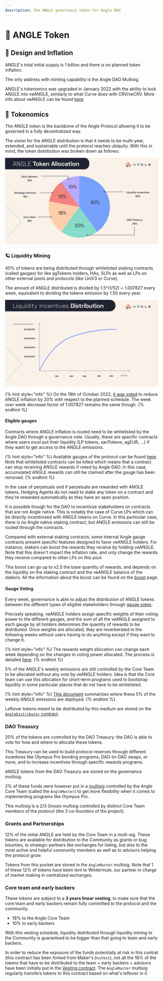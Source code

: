 ```yaml
---
description: The ANGLE governance token for Angle DAO
---
```


# 🚀 ANGLE Token

## 🎨 Design and Inflation

ANGLE's total initial supply is 1 billion and there is no planned token inflation.

The only address with minting capability is the Angle DAO Multisig.

ANGLE's tokenomics was upgraded in January 2022 with the ability to lock ANGLE into veANGLE, similarly to what Curve does with CRV/veCRV. More info about veANGLE can be found [here](veANGLE/).

## 🧬 Tokenomics

The ANGLE token is the backbone of the Angle Protocol allowing it to be governed in a fully decentralized way.

The vision for the ANGLE distribution is that it needs to be multi-year, extended, and sustainable until the protocol reaches ubiquity. With this in mind, the token distribution was broken down as follows:

![ANGLE Distribution](../.gitbook/assets/angle-token-allocation.jpg)

### 🪐 Liquidity Mining

40% of tokens are being distributed through whitelisted staking contracts (called gauges) for like agTokens holders, HAs, SLPs as well as LPs on other external pools and protocols (like UniV3 or Curve).

The amount of ANGLE distributed is divided by 1.5^(1/52) = 1.007827 every week, equivalent to dividing the tokens emission by 1.50 every year.

![ANGLE issuance schedule](../.gitbook/assets/liquidity-incentives-distribution.jpg)

{% hint style="info" %}
On the 19th of October 2022, [it was voted](https://snapshot.org/#/anglegovernance.eth/proposal/0x478e838b67f2dffcff6160d4c8adc9622d67db985c981e4cad45c031e284fd63) to reduce ANGLE inflation by 20% with respect to the planned schedule. The week over week decrease factor of 1.007827 remains the same though.
{% endhint %}

#### Eligible gauges

Contracts where ANGLE inflation is routed need to be whitelisted by the Angle DAO through a governance vote. Usually, these are specific contracts where users must put their liquidity (LP tokens, sanTokens, agEUR, ...) if they want to get access to the ANGLE emissions.

{% hint style="info" %}
Available gauges of the protocol can be found [here](https://developers.angle.money/overview/smart-contracts/mainnet-contracts#gauges). Note that whitelisted contracts can be killed which means that a contract can stop receiving ANGLE rewards if voted by Angle DAO. In this case, accumulated ANGLE rewards can still be claimed after the gauge has been removed.
{% endhint %}

In the case of perpetuals and if perpetuals are rewarded with ANGLE tokens, Hedging Agents do not need to stake any token on a contract and they're rewarded automatically as they have an open position.

It is possible though for the DAO to incentivze stakeholders on contracts that are not Angle native. This is notably the case of Curve LPs which can be directly incentivized with ANGLE tokens on Curve. In this particular case, there is no Angle native staking contract, but ANGLE emissions can still be routed through the contracts.

Compared with external staking contracts, some internal Angle gauge contracts present specific features designed to favor veANGLE holders. For instance, stakers can boost the rewards they receive by holding veANGLE. Note that this doesn't impact the inflation rate, and only change the rewards they receive compared to other LPs on this pool.

This boost can go up to x2.5 the base quantity of rewards, and depends on the liquidity on the staking contract and the veANGLE balance of the stakers. All the information about the boost can be found on the [boost](../../governance/veANGLE/boost.md) page.

#### Gauge Voting

Every week, governance is able to adjust the distribution of ANGLE tokens between the different types of eligible stakeholders through [gauge votes](../governance/veANGLE/gauges.md).

Precisely speaking, veANGLE holders assign specific weights of their voting power to the different gauges, and the sum of all the veANGLE assigned to each gauge by all holders determines the quantity of rewards to be distributed. Once weights are allocated, they are reverberated in the following weeks without users having to do anything except if they want to change it.

{% hint style="info" %}
The rewards weight allocation can change each week depending on the changes in voting power allocated. The process is detailed [here](../../governance/veANGLE/gauges.md).
{% endhint %}

5% of the ANGLE's weekly emissions are still controlled by the Core Team to be allocated without any vote by veANGLE holders. Idea is that the Core team can use this allocation for short-term programs used to bootstrap liquidity in some particular places that do not have to be whitelisted.

{% hint style="info" %}
[This document](https://docs.google.com/spreadsheets/d/1fxTBGEnOnzvpdBaeiDzy1j-g5-s75IhGPU8aOdu786g/edit?usp=sharing) summarizes where these 5% of the weekly ANGLE emissions are deployed.
{% endhint %}

Leftover tokens meant to be distributed by this medium are stored on the [`AngleDistributor` contract](https://etherscan.io/address/0x4f91F01cE8ec07c9B1f6a82c18811848254917Ab).

### DAO Treasury

20% of the tokens are controlled by the DAO Treasury: the DAO is able to vote for how and where to allocate these tokens.

This Treasury can be used to build protocol reserves through different incentives like Olympus Pro bonding programs, DAO-to-DAO swaps, or more, and to increase incentives through specific rewards programs.

ANGLE tokens from the DAO Treasury are stored on the governance multisig.

2% of these funds were however put in a [multisig](https://etherscan.io/address/0xe02f8e39b8cfa7d3b62307e46077669010883459) controlled by the Angle Core Team (called the `AngleMaster`) to get more flexibility when it comes to implementing programs like Olympus Pro.

This multisig is a 2/3 Gnosis multisig controlled by distinct Core Team members of the protocol (the 3 co-founders of the project).

### Grants and Partnerships

12% of the initial ANGLE are held by the Core Team in a multi-sig. These tokens are available for distribution to the Community as grants or bug bounties, to strategic partners like exchanges for listing, but also to the most active and helpful community members as well as to advisors helping the protocol grow.

Tokens from this pocket are stored in the `AngleMaster` multisig. Note that 1 of these 12% of tokens have been lent to Wintermute, our partner in charge of market making in centralized exchanges.

### Core team and early backers

These tokens are subject to a **3 years linear vesting**, to make sure that the core team and early backers remain fully committed to the protocol and the community.

- 18% to the Angle Core Team
- 10% to early backers

With this vesting schedule, liquidity distributed through liquidity mining to the Community is guaranteed to be bigger than that going to team and early backers.

In order to reduce the exposure of the funds potentially at risk in this contrat (this contract has been forked from Maker's `DssVest`), not all the 18% of the tokens that have to be distributed to the team + early backers + advisors have been initially put in the [Vesting contract](https://etherscan.io/address/0x43365213237ab259c707bc2cbc3e07d123ae2ad5). The `AngleMaster` multisig regularly transfers tokens to this contract based on what's leftover in it.
